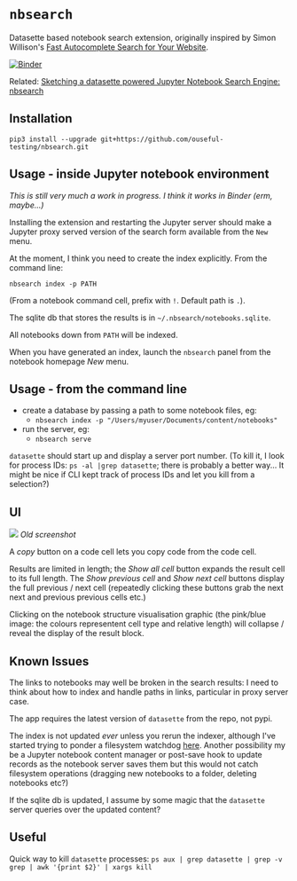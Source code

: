 # `nbsearch`
Datasette based notebook search extension, originally inspired by Simon Willison's [Fast Autocomplete Search for Your Website](https://24ways.org/2018/fast-autocomplete-search-for-your-website/).

[![Binder](https://mybinder.org/badge_logo.svg)](https://mybinder.org/v2/gh/ouseful-testing/nbsearch/main)

Related: [Sketching a datasette powered Jupyter Notebook Search Engine: nbsearch](https://blog.ouseful.info/2020/10/26/sketching-a-jupyter-notebook-search-engine/)

## Installation

`pip3 install --upgrade git+https://github.com/ouseful-testing/nbsearch.git`

## Usage - inside Jupyter notebook environment

*This is still very much a work in progress. I think it works in Binder (erm, maybe...)*

Installing the extension and restarting the Jupyter server should make a Jupyter proxy served version of the search form available from the `New` menu.

At the moment, I think you need to create the index explicitly. From the command line:

`nbsearch index -p PATH`

(From a notebook command cell, prefix with `!`. Default path is `.`).

The sqlite db that stores the results is in `~/.nbsearch/notebooks.sqlite`.

All notebooks down from `PATH` will be indexed. 

When you have generated an index, launch the `nbsearch` panel from the notebook homepage *New* menu.

## Usage - from the command line

- create a database by passing a path to some notebook files, eg:
  - `nbsearch index -p "/Users/myuser/Documents/content/notebooks"`
- run the server, eg:
  -  `nbsearch serve`

  
`datasette` should start up and display a server port number. (To kill it, I look for process IDs: `ps -al |grep datasette`; there is probably a better way... It  might be nice if CLI kept track of process IDs and let you kill from a selection?)


## UI

![](.images/nbsearch.png)
*Old screenshot*

A *copy* button on a code cell lets you copy code from the code cell.

Results are limited in length; the *Show all cell* button expands the result cell to its full length. The *Show previous cell* and *Show next cell* buttons display the full previous / next cell (repeatedly clicking these buttons grab the next next and previous previous cells etc.)

Clicking on the notebook structure visualisation graphic (the pink/blue image: the colours representent cell type and relative length) will collapse / reveal the display of the result block.


## Known Issues

The links to notebooks may well be broken in the search results: I need to think about how to index and handle paths in links, particular in proxy server case.

The app requires the latest version of `datasette` from the repo, not pypi.

The index is not updated *ever* unless you rerun the indexer, although I've started trying to ponder a filesystem watchdog [here](https://github.com/ouseful-testing/nbsearch/blob/main/nbsearch/nbwatchdog.py). Another possibility my be a Jupyter notebook content manager or post-save hook to update records as the notebook server saves them but this would not catch filesystem operations (dragging new notebooks to a folder, deleting notebooks etc?)

If the sqlite db is updated, I assume by some magic that the `datasette` server queries over the updated content?


## Useful

Quick way to kill `datasette` processes: `ps aux | grep datasette | grep -v grep | awk '{print $2}' | xargs kill`
